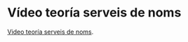 # Vídeo teoría serveis de noms

[Video teoría serveis de noms](https://drive.google.com/file/d/1fey7dQHNpNGcrQB_N28WUom68QSdrT5F/view?usp=drivesdk).
